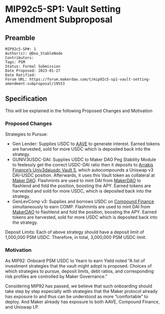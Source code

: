 # MIP92c5-SP1: Vault Setting Amendment Subproposal

## Preamble

```
MIP92c5-SP#: 1
Author(s): @Doo_StableNode
Contributors:
Tags: PSM
Status: Formal Submission
Date Proposed: 2023-01-27
Date Ratified:
Forum URL: https://forum.makerdao.com/t/mip92c5-sp1-vault-setting-amendment-subproposal/19553
```

## Specification
This will be explained in the following Proposed Changes and Motivation

### Proposed Changes
Strategies to Pursue:

* Gen Lender: Supplies USDC to [AAVE](https://aave.com/) to generate interest. Earned tokens are harvested, sold for more USDC which is deposited back into the strategy.
* GUNIV3USDC-DAI: Supplies USDC to Maker DAO Peg Stability Module to feelessly get the correct USDC-DAI ratio then it deposits to [Arrakis Finance’s Univ3daiusdc Vault 5](https://beta.arrakis.finance/#/vaults/0xAbDDAfB225e10B90D798bB8A886238Fb835e2053), which autocompounds a Uniswap v3 DAI-USDC position. Afterwards, it uses this Vault token as collateral at [Maker DAO](https://oasis.app/asset/dai#earn). Flashmints are used to mint DAI from [MakerDAO](https://oasis.app/) to flashlend and fold the position, boosting the APY. Earned tokens are harvested and sold for more USDC, which is deposited back into the strategy.
* GenLevComp v3: Supplies and borrows USDC on [Compound Finance](https://app.compound.finance/) simultaneously to earn COMP. Flashmints are used to mint DAI from [MakerDAO](https://oasis.app/) to flashlend and fold the position, boosting the APY. Earned tokens are harvested, sold for more USDC which is deposited back into the strategy.

Deposit Limits:
Each of above strategy should have a deposit limit of 1,000,000 PSM USDC.
Therefore, in total, 3,000,000 PSM USDC limit.

### Motivation
As MIP92: Onboard PSM USDC to Yearn to earn Yield noted “A list of investment strategies that the vault might adopt is proposed. Choices of which strategies to pursue, deposit limits, debt ratios, and corresponding risk profiles are controlled by Maker Governance.”

Considering MIP92 has passed, we believe that such onboarding should take step by step especially with strategies that the Maker protocol already has exposure to and thus can be understood as more “comfortable” to deploy. And Maker already has exposure to both AAVE, Compound Finance, and Uniswap LP.
